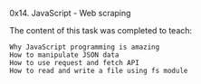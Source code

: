0x14. JavaScript - Web scraping

The content of this task was completed to teach:


    Why JavaScript programming is amazing
    How to manipulate JSON data
    How to use request and fetch API
    How to read and write a file using fs module

